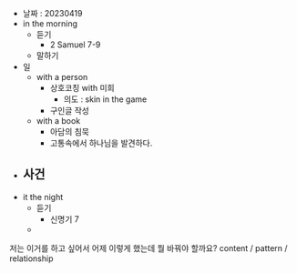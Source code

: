 - 날짜 : 20230419
- in the morning
	- 듣기
		- 2 Samuel 7-9
	- 말하기
- 일
	- with a person
		- 상호코칭 with 미희
			- 의도 : skin in the game
		- 구인글 작성
	- with a book
		- 아담의 침묵
		- 고통속에서 하나님을 발견하다.
- 사건
	- 
- it the night
	- 듣기
		- 신명기 7
	- 





저는 이거를 하고 싶어서 어제 이렇게 했는데 뭘 바꿔야 할까요?
content / pattern / relationship